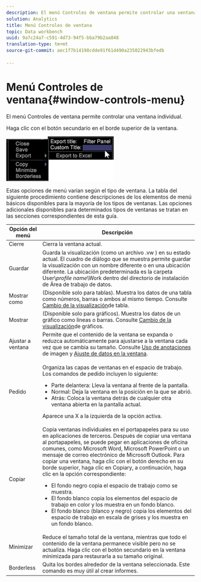 ```yaml
---
description: El menú Controles de ventana permite controlar una ventana individual.
solution: Analytics
title: Menú Controles de ventana
topic: Data workbench
uuid: 9a7c24a7-c591-4d73-94f5-bba79b2aa848
translation-type: tm+mt
source-git-commit: aec1f7b14198cdde91f61d490a235022943bfedb

---
```



# Menú Controles de ventana{#window-controls-menu}

El menú Controles de ventana permite controlar una ventana individual.

Haga clic con el botón secundario en el borde superior de la ventana.

![](assets/mnu_window_TitleBar.png)

Estas opciones de menú varían según el tipo de ventana. La tabla del siguiente procedimiento contiene descripciones de los elementos de menú básicos disponibles para la mayoría de los tipos de ventanas. Las opciones adicionales disponibles para determinados tipos de ventanas se tratan en las secciones correspondientes de esta guía.

<table id="table_13ADF7B7E50E44D890768A5F9BAC8D06"> 
 <thead> 
  <tr> 
   <th colname="col1" class="entry"> Opción del menú </th> 
   <th colname="col2" class="entry"> Descripción </th> 
  </tr> 
 </thead>
 <tbody> 
  <tr> 
   <td colname="col1"> Cierre </td> 
   <td colname="col2"> Cierra la ventana actual. </td> 
  </tr> 
  <tr> 
   <td colname="col1"> Guardar </td> 
   <td colname="col2">Guarda la visualización (como un archivo <span class="filepath"> .vw</span> ) en su estado actual. El cuadro de diálogo que se muestra permite guardar la visualización con un nombre diferente o en una ubicación diferente. La ubicación predeterminada es la carpeta User\<i>profile name</i>\Work dentro del directorio de instalación de Área de trabajo de datos. </td> 
  </tr> 
  <tr> 
   <td colname="col1"> Mostrar como </td> 
   <td colname="col2">(Disponible solo para tablas). Muestra los datos de una tabla como números, barras o ambos al mismo tiempo. Consulte <a href="../../../home/c-get-started/c-analysis-vis/c-tables/c-chg-tbl-disp.md#concept-c515caeefce9495f88873a10dc112770"> Cambio de la visualización</a>de tabla. </td> 
  </tr> 
  <tr> 
   <td colname="col1"> Mostrar </td> 
   <td colname="col2">(Disponible solo para gráficos). Muestra los datos de un gráfico como líneas o barras. Consulte <a href="../../../home/c-get-started/c-analysis-vis/c-graphs/c-chg-graph-disp.md#concept-eaba669d90f64cfa872f1397205fe2f7"> Cambio de la visualización</a>de gráficos. </td> 
  </tr> 
  <tr> 
   <td colname="col1"> Ajustar a ventana </td> 
   <td colname="col2">Permite que el contenido de la ventana se expanda o reduzca automáticamente para ajustarse a la ventana cada vez que se cambia su tamaño. Consulte <a href="../../../home/c-get-started/c-analysis-vis/c-annots/c-image-annots.md#concept-02081ed7d91c4fdcb8fc863f2a51c962"> Uso de anotaciones</a> de imagen y <a href="../../../home/c-get-started/c-analysis-vis/c-tables/c-fit-data-win.md#concept-b812b1171fc240d9a4cf6d6d57f621a6"> Ajuste de datos en la ventana</a>. </td> 
  </tr> 
  <tr> 
   <td colname="col1"> Pedido </td> 
   <td colname="col2"> <p>Organiza las capas de ventanas en el espacio de trabajo. Los comandos de pedido incluyen lo siguiente: 
     <ul id="ul_90391B26719040AE8E0F80FE33B106FD"> 
      <li id="li_D1B38998C8CC452D8B642132B94F92F7">Parte delantera: Lleva la ventana al frente de la pantalla. </li> 
      <li id="li_71EEC709AA734924AE8740313031DF6E">Normal: Deja la ventana en la posición en la que se abrió. </li> 
      <li id="li_B6489677FF5540E4BD854EE1CE504CCA">Atrás: Coloca la ventana detrás de cualquier otra ventana abierta en la pantalla actual. </li> 
     </ul> </p> <p>Aparece una X a la izquierda de la opción activa. </p> </td> 
  </tr> 
  <tr> 
   <td colname="col1"> Copiar </td> 
   <td colname="col2">Copia ventanas individuales en el portapapeles para su uso en aplicaciones de terceros. Después de copiar una ventana al portapapeles, se puede pegar en aplicaciones de oficina comunes, como Microsoft Word, Microsoft PowerPoint o un mensaje de correo electrónico de Microsoft Outlook. Para copiar una ventana, haga clic con el botón derecho en su borde superior, haga clic en <span class="uicontrol"> Copiar</span>y, a continuación, haga clic en la opción correspondiente: 
    <ul id="ul_ECCD6A70729E40998C64714E01504995"> 
     <li id="li_21D375DAE7BC4F449C8A3225296A6D26">El fondo negro copia el espacio de trabajo como se muestra. </li> 
     <li id="li_1B08C688678F42948E0952EEE0BF2B30">El fondo blanco copia los elementos del espacio de trabajo en color y los muestra en un fondo blanco. </li> 
     <li id="li_86F497A2275C43B5835DEDD0A4BF76E8">El fondo blanco (blanco y negro) copia los elementos del espacio de trabajo en escala de grises y los muestra en un fondo blanco. </li> 
    </ul> </td> 
  </tr> 
  <tr> 
   <td colname="col1"> Minimizar </td> 
   <td colname="col2"> Reduce el tamaño total de la ventana, mientras que todo el contenido de la ventana permanece visible pero no se actualiza. Haga clic con el botón secundario en la ventana minimizada para restaurarla a su tamaño original. </td> 
  </tr> 
  <tr> 
   <td colname="col1"> Borderless </td> 
   <td colname="col2"> Quita los bordes alrededor de la ventana seleccionada. Este comando es muy útil al crear informes. </td> 
  </tr> 
 </tbody> 
</table>

